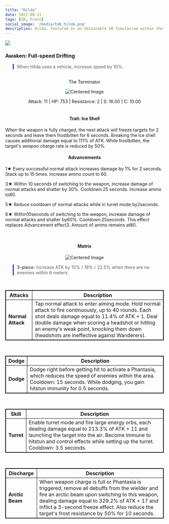 ```yaml
---
title: "Hilda"
date: 2022-08-11
tags: [SR, Frost]
social_image: '/media/tab_hilda.png'
description: Hilda, featured as an obtainable SR Simulacrum within the simulacrum system, associated with the weapon The Terminator.
---
```


![](https://i.postimg.cc/bwMgyXkF/Simulacrum-Hilda-Prototype.webp)

### Awaken:  Full-speed Drifting
> When Hilda uses a vehicle, increase speed by 10%.

</br>
<center>
The Terminator
</center>
<p align="center">
<img src="https://i.postimg.cc/K8mgS013/Icon-Weapon-The-Terminator.webp" alt="Centered Image">
</p>
<center>
Attack: 11 | HP: 753 | Resistance: 2 | S: 16.00 | C: 10.00
</center>

</br>

<h4 style="text-align: center;"> Trait: Ice Shell </h4>

When the weapon is fully charged, the next attack will freeze targets for 2 seconds and leave them frostbitten for 6 seconds. Breaking the ice shell causes additional damage equal to 111% of ATK. While frostbitten, the target's weapon charge rate is reduced by 50%.

<h4 style="text-align: center;"> Advancements </h4>



1★ Every successful normal attack increases damage by 1% for 2 seconds. Stack up to 15 times. Increase ammo count to 60.

3★ Within 10 seconds of switching to the weapon, increase damage of normal attacks and shatter by 30%. Cooldown:25 seconds. Increase ammo to80.

5★ Reduce cooldown of normal attacks while in turret mode by2seconds.

6★ Within10seconds of switching to the weapon, increase damage of normal attacks and shatter by60%. Cooldown:25seconds. This effect replaces Advancement effect3. Amount of ammo remains at80.

</br>

<h4 style="text-align: center;"> Matrix </h4>

<p align="center">
<img src="https://i.postimg.cc/J7TXcrZN/Hilda-m.png" alt="Centered Image">
</p>

> **3-piece:** Increase ATK by 15% / 19% / 22.5% when there are no enemies within 6 meters.

</br>

<style>
table {
    border-collapse: collapse;
}
table, th, td {
   border: 1.5px solid black;
}
blockquote {
    border-left: solid blue;
    padding-left: 10px;
}
</style>


| Attacks | Description |
| --- | --- |
| **Normal Attack** | Tap normal attack to enter aiming mode. Hold normal attack to fire continuously, up to 40 rounds. Each shot deals damage equal to 11.4% of ATK + 1. Deal double damage when scoring a headshot or hitting an enemy's weak point, knocking them down (headshots are ineffective against Wanderers). |

</br>

| Dodge | Description |
| --- | --- |
| **Dodge** | Dodge right before getting hit to activate a Phantasia, which reduces the speed of enemies within the area. Cooldown: 15 seconds. While dodging, you gain hitstun immunity for 0.5 seconds. |

</br>

| Skill | Description |
| --- | --- |
| **Turret** | Enable turret mode and fire large energy orbs, each dealing damage equal to 213.3% of ATK + 11 and launching the target into the air. Become immune to hitstun and control effects while setting up the turret. Cooldown: 3.5 seconds. |


</br>

| Discharge | Description |
| --- | --- |
| **Arctic Beam** | When weapon charge is full or Phantasia is triggered, remove all debuffs from the wielder and fire an arctic beam upon switching to this weapon, dealing damage equal to 329.2% of ATK + 17 and inflict a 3-second freeze effect. Also reduce the target's frost resistance by 50% for 10 seconds.



